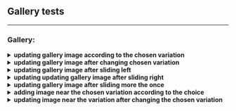 
## Gallery  tests
----

### Gallery:


<details><summary><strong>updating gallery image according to the chosen variation</strong></summary>
<p>   
     
- open required product and save its main picture at gallery
- choose the first variation and save its image
- save the new image of gallery
- if correct, the images are identical 
</p>
</details> 
      
<details><summary><strong>updating gallery image after changing chosen variation</strong></summary> 
<p>   
      
- open required product and save its main picture at gallery
- choose first variation 
- change to second variation and save its image 
- save the new image of gallery
- if correct, the images are identical 
</p>
</details> 
              
<details><summary><strong>updating gallery image after sliding left</strong></summary>
<p>   
     
- open required product
- save the main picture image and the second bottom image in gallery 
- slide left in gallery and save the new image
- if correct, the images are identical 
</p>
</details> 
      		
<details><summary><strong>updating updating gallery image after sliding right</strong></summary>
<p>   
     
- open required product
- save the main picture image and the first bottom image in gallery 
- slide left in gallery and save the new image
- slide back right in gallery and save the new image
- if correct, the images are identical 
</p>
</details> 
      
<details><summary><strong>updating gallery image after sliding more the once</strong></summary>
<p>   
     
- open required product
- save the main picture image and the third bottom image in gallery 
- slide left in gallery and save the new image
- slide left in gallery and save the new image
- if correct, the images are identical 
</p>
</details> 
   		
<details><summary><strong>adding image near the chosen variation according to the choice</strong></summary>
<p>   
     
- open required product
- save the image of the first variation
- save the image appeared near the chosen variation
- if correct, the images are identical 
</p>
</details> 
    
<details><summary><strong>updating image near the variation after changing the chosen variation</strong></summary>
<p>   
    
- open required product
- choose first variation 
- change to second variation and save its image 
- save the image appeared near the chosen variation
- if correct, the images are identical 
</p>
</details> 
   	
